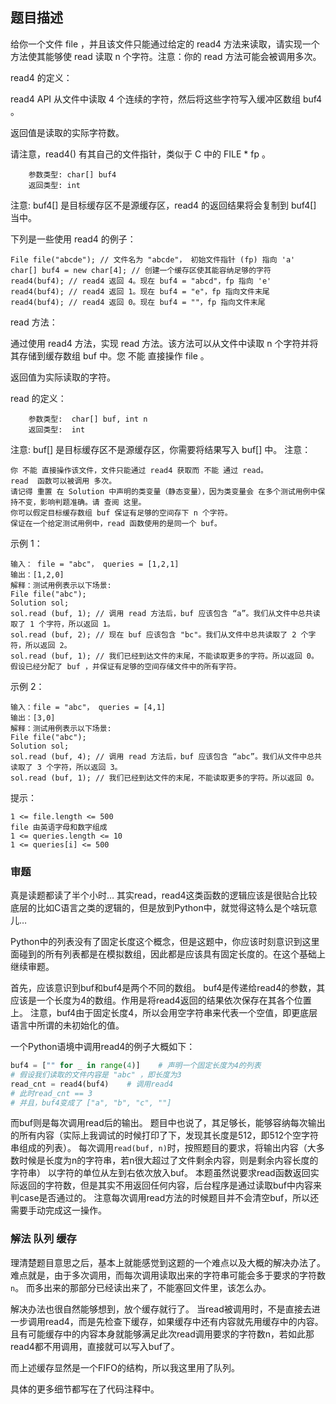 ## 题目描述
给你一个文件 file ，并且该文件只能通过给定的 read4 方法来读取，请实现一个方法使其能够使 read 读取 n 个字符。注意：你的 read 方法可能会被调用多次。

read4 的定义：

read4 API 从文件中读取 4 个连续的字符，然后将这些字符写入缓冲区数组 buf4 。

返回值是读取的实际字符数。

请注意，read4() 有其自己的文件指针，类似于 C 中的 FILE * fp 。
```
    参数类型: char[] buf4
    返回类型: int
```
注意: buf4[] 是目标缓存区不是源缓存区，read4 的返回结果将会复制到 buf4[] 当中。

下列是一些使用 read4 的例子：
```
File file("abcde"); // 文件名为 "abcde"， 初始文件指针 (fp) 指向 'a' 
char[] buf4 = new char[4]; // 创建一个缓存区使其能容纳足够的字符
read4(buf4); // read4 返回 4。现在 buf4 = "abcd"，fp 指向 'e'
read4(buf4); // read4 返回 1。现在 buf4 = "e"，fp 指向文件末尾
read4(buf4); // read4 返回 0。现在 buf4 = ""，fp 指向文件末尾
```

read 方法：

通过使用 read4 方法，实现 read 方法。该方法可以从文件中读取 n 个字符并将其存储到缓存数组 buf 中。您 不能 直接操作 file 。

返回值为实际读取的字符。

read 的定义：
```
    参数类型:  char[] buf, int n
    返回类型:  int
```
注意: buf[] 是目标缓存区不是源缓存区，你需要将结果写入 buf[] 中。
注意：
```
你 不能 直接操作该文件，文件只能通过 read4 获取而 不能 通过 read。
read  函数可以被调用 多次。
请记得 重置 在 Solution 中声明的类变量（静态变量），因为类变量会 在多个测试用例中保持不变，影响判题准确。请 查阅 这里。
你可以假定目标缓存数组 buf 保证有足够的空间存下 n 个字符。 
保证在一个给定测试用例中，read 函数使用的是同一个 buf。
```

示例 1：
```
输入： file = "abc"， queries = [1,2,1]
输出：[1,2,0]
解释：测试用例表示以下场景:
File file("abc");
Solution sol;
sol.read (buf, 1); // 调用 read 方法后，buf 应该包含 “a”。我们从文件中总共读取了 1 个字符，所以返回 1。
sol.read (buf, 2); // 现在 buf 应该包含 "bc"。我们从文件中总共读取了 2 个字符，所以返回 2。
sol.read (buf, 1); // 我们已经到达文件的末尾，不能读取更多的字符。所以返回 0。
假设已经分配了 buf ，并保证有足够的空间存储文件中的所有字符。
```
示例 2：
```
输入：file = "abc"， queries = [4,1]
输出：[3,0]
解释：测试用例表示以下场景:
File file("abc");
Solution sol;
sol.read (buf, 4); // 调用 read 方法后，buf 应该包含 “abc”。我们从文件中总共读取了 3 个字符，所以返回 3。
sol.read (buf, 1); // 我们已经到达文件的末尾，不能读取更多的字符。所以返回 0。
```

提示：
```
1 <= file.length <= 500
file 由英语字母和数字组成
1 <= queries.length <= 10
1 <= queries[i] <= 500
```

### 审题
真是读题都读了半个小时…
其实read，read4这类函数的逻辑应该是很贴合比较底层的比如C语言之类的逻辑的，但是放到Python中，就觉得这特么是个啥玩意儿…

Python中的列表没有了固定长度这个概念，但是这题中，你应该时刻意识到这里面碰到的所有列表都是在模拟数组，因此都是应该具有固定长度的。在这个基础上继续审题。

首先，应该意识到buf和buf4是两个不同的数组。
buf4是传递给read4的参数，其应该是一个长度为4的数组。作用是将read4返回的结果依次保存在其各个位置上。
注意，buf4由于固定长度4，所以会用空字符串来代表一个空值，即更底层语言中所谓的未初始化的值。

一个Python语境中调用read4的例子大概如下：
```python
buf4 = ["" for _ in range(4)]    # 声明一个固定长度为4的列表
# 假设我们读取的文件内容是 "abc" ，即长度为3
read_cnt = read4(buf4)    # 调用read4
# 此时read_cnt == 3
# 并且，buf4变成了 ["a", "b", "c", ""]
```

而buf则是每次调用read后的输出。
题目中也说了，其足够长，能够容纳每次输出的所有内容（实际上我调试的时候打印了下，发现其长度是512，即512个空字符串组成的列表）。
每次调用`read(buf, n)`时，按照题目的要求，将输出内容（大多数时候是长度为n的字符串，若n很大超过了文件剩余内容，则是剩余内容长度的字符串）
以字符的单位从左到右依次放入buf。
本题虽然说要求read函数返回实际返回的字符数，但是其实不用返回任何内容，后台程序是通过读取buf中内容来判case是否通过的。
注意每次调用read方法的时候题目并不会清空buf，所以还需要手动完成这一操作。

### 解法 队列 缓存
理清楚题目意思之后，基本上就能感觉到这题的一个难点以及大概的解决办法了。
难点就是，由于多次调用，而每次调用读取出来的字符串可能会多于要求的字符数`n`。
而多出来的那部分已经读出来了，不能塞回文件里，该怎么办。

解决办法也很自然能够想到，放个缓存就行了。
当read被调用时，不是直接去进一步调用read4，而是先检查下缓存，如果缓存中还有内容就先用缓存中的内容。
且有可能缓存中的内容本身就能够满足此次read调用要求的字符数n，若如此那read4都不用调用，直接就可以写入buf了。

而上述缓存显然是一个FIFO的结构，所以我这里用了队列。

具体的更多细节都写在了代码注释中。


